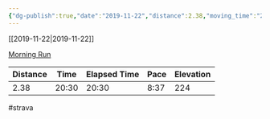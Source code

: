 ```yaml
---
{"dg-publish":true,"date":"2019-11-22","distance":2.38,"moving_time":"20:30","elapsed_time":"20:30","pace":"8:37","total_elevation_gain":224,"url":"https://www.strava.com/activities/2884213132","permalink":"/01-personal/strava/2019-11-22-morning-run/","dgPassFrontmatter":true}
---
```



[[2019-11-22\|2019-11-22]]

[Morning Run](https://www.strava.com/activities/2884213132)

| Distance | Time  | Elapsed Time | Pace | Elevation |
| -------- | ----- | ------------ | ---- | --------- |
| 2.38     | 20:30 | 20:30        | 8:37 | 224       |




#strava
